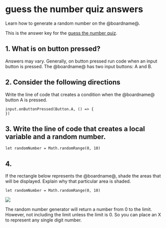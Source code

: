 # guess the number quiz answers

Learn how to generate a random number on the @boardname@.

This is the answer key for the [guess the number quiz](/lessons/guess-the-number/quiz).

## 1. What is on button pressed?

Answers may vary. Generally, on button pressed run code when an input button is pressed. The @boardname@ has two input buttons: A and B.

## 2. Consider the following directions

Write the line of code that creates a condition when the @boardname@ button A is pressed.


```blocks
input.onButtonPressed(Button.A, () => {    
})
```

## 3. Write the line of code that creates a **local variable** and a **random number**.




```blocks
let randomNumber = Math.randomRange(0, 10)
```

## 4. 
If the rectangle below represents the @boardname@, shade the areas that will be displayed. Explain why that particular area is shaded.

```blocks
let randomNumber = Math.randomRange(0, 10)
```


![](/static/mb/lessons/guess-the-number-0.png)

The random number generator will return a number from 0 to the limit. However, not including the limit unless the limit is 0. So you can place an X to represent any single digit number.

